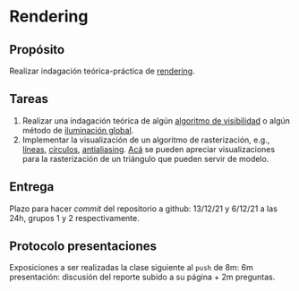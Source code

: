 # Rendering

## Propósito

Realizar indagación teórica-práctica de [rendering](https://visualcomputing.github.io/Rendering).

## Tareas

1. Realizar una indagación teórica de algún [algoritmo de visibilidad](https://en.wikipedia.org/wiki/Hidden-surface_determination) o algún método de [iluminación global](https://en.wikipedia.org/wiki/Global_illumination#List_of_methods).
2. Implementar la visualización de un algoritmo de rasterización, e.g., [líneas](https://en.wikipedia.org/wiki/Line_drawing_algorithm), [círculos](https://en.wikipedia.org/wiki/Midpoint_circle_algorithm), [antialiasing](https://www.scratchapixel.com/lessons/3d-basic-rendering/rasterization-practical-implementation/rasterization-practical-implementation). [Acá](https://visualcomputing.github.io/docs/rendering/rasterization/#shading) se pueden apreciar visualizaciones para la rasterización de un triángulo que pueden servir de modelo.

## Entrega

Plazo para hacer _commit_ del repositorio a github: 13/12/21 y 6/12/21 a las 24h, grupos 1 y 2 respectivamente.

## Protocolo presentaciones

Exposiciones a ser realizadas la clase siguiente al `push` de 8m: 6m presentación: discusión del reporte subido a su página + 2m preguntas.
